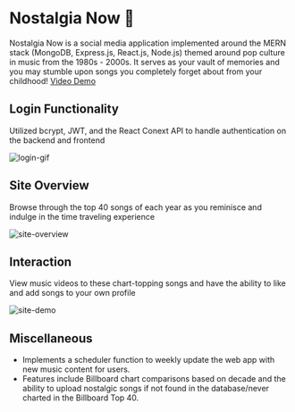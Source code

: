 # Nostalgia Now 🎵 

Nostalgia Now is a social media application implemented around the MERN stack (MongoDB, Express.js, React.js, Node.js) themed around pop culture in music from the 1980s - 2000s. It serves as your vault of memories and you may stumble upon songs you completely forget about from your childhood! [Video Demo](https://www.linkedin.com/posts/kareem-hussein-222bb817b_tech-mernstack-music-activity-6715675430982041600-ecS0)

## Login Functionality
Utilized bcrypt, JWT, and the React Conext API to handle authentication on the backend and frontend

![login-gif](https://media.giphy.com/media/BBB3ZiQAxxXlekFH9q/giphy.gif)

## Site Overview
Browse through the top 40 songs of each year as you reminisce and indulge in the time traveling experience

![site-overview](https://media.giphy.com/media/BwAJHGcZVoliqg838r/giphy.gif)

## Interaction
View music videos to these chart-topping songs and have the ability to like and add songs to your own profile

![site-demo](https://media.giphy.com/media/yfYKqRqKgTY5dklwaC/giphy.gif)

## Miscellaneous
- Implements a scheduler function to weekly update the web app with new music content for users.
- Features include Billboard chart comparisons based on decade and the ability to upload nostalgic songs if not found in the database/never charted in the Billboard Top 40.

